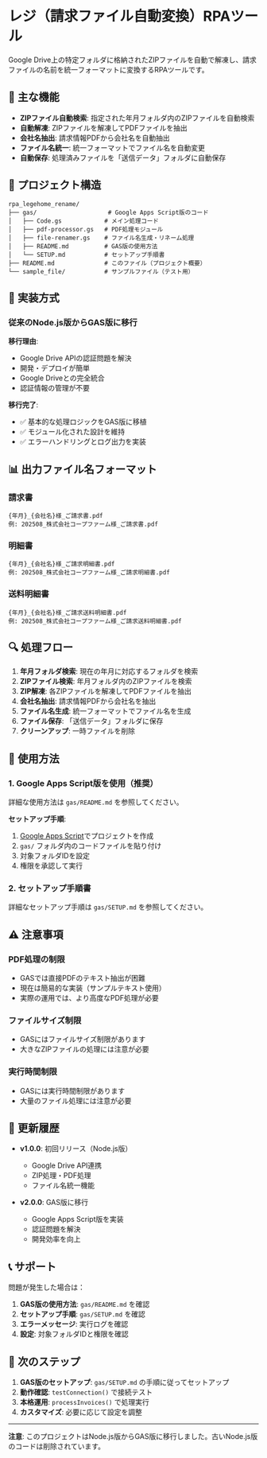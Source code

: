 # レジ（請求ファイル自動変換）RPAツール

Google Drive上の特定フォルダに格納されたZIPファイルを自動で解凍し、請求ファイルの名前を統一フォーマットに変換するRPAツールです。

## 🚀 主な機能

- **ZIPファイル自動検索**: 指定された年月フォルダ内のZIPファイルを自動検索
- **自動解凍**: ZIPファイルを解凍してPDFファイルを抽出
- **会社名抽出**: 請求情報PDFから会社名を自動抽出
- **ファイル名統一**: 統一フォーマットでファイル名を自動変更
- **自動保存**: 処理済みファイルを「送信データ」フォルダに自動保存

## 📁 プロジェクト構造

```
rpa_legehome_rename/
├── gas/                    # Google Apps Script版のコード
│   ├── Code.gs            # メイン処理コード
│   ├── pdf-processor.gs   # PDF処理モジュール
│   ├── file-renamer.gs    # ファイル名生成・リネーム処理
│   ├── README.md          # GAS版の使用方法
│   └── SETUP.md           # セットアップ手順書
├── README.md              # このファイル（プロジェクト概要）
└── sample_file/           # サンプルファイル（テスト用）
```

## 🔧 実装方式

### 従来のNode.js版からGAS版に移行

**移行理由**:
- Google Drive APIの認証問題を解決
- 開発・デプロイが簡単
- Google Driveとの完全統合
- 認証情報の管理が不要

**移行完了**:
- ✅ 基本的な処理ロジックをGAS版に移植
- ✅ モジュール化された設計を維持
- ✅ エラーハンドリングとログ出力を実装

## 📊 出力ファイル名フォーマット

### 請求書
```
{年月}_{会社名}様_ご請求書.pdf
例: 202508_株式会社コープファーム様_ご請求書.pdf
```

### 明細書
```
{年月}_{会社名}様_ご請求明細書.pdf
例: 202508_株式会社コープファーム様_ご請求明細書.pdf
```

### 送料明細書
```
{年月}_{会社名}様_ご請求送料明細書.pdf
例: 202508_株式会社コープファーム様_ご請求送料明細書.pdf
```

## 🔍 処理フロー

1. **年月フォルダ検索**: 現在の年月に対応するフォルダを検索
2. **ZIPファイル検索**: 年月フォルダ内のZIPファイルを検索
3. **ZIP解凍**: 各ZIPファイルを解凍してPDFファイルを抽出
4. **会社名抽出**: 請求情報PDFから会社名を抽出
5. **ファイル名生成**: 統一フォーマットでファイル名を生成
6. **ファイル保存**: 「送信データ」フォルダに保存
7. **クリーンアップ**: 一時ファイルを削除

## 🚀 使用方法

### 1. Google Apps Script版を使用（推奨）

詳細な使用方法は `gas/README.md` を参照してください。

**セットアップ手順**:
1. [Google Apps Script](https://script.google.com/)でプロジェクトを作成
2. `gas/` フォルダ内のコードファイルを貼り付け
3. 対象フォルダIDを設定
4. 権限を承認して実行

### 2. セットアップ手順書

詳細なセットアップ手順は `gas/SETUP.md` を参照してください。

## ⚠️ 注意事項

### PDF処理の制限
- GASでは直接PDFのテキスト抽出が困難
- 現在は簡易的な実装（サンプルテキスト使用）
- 実際の運用では、より高度なPDF処理が必要

### ファイルサイズ制限
- GASにはファイルサイズ制限があります
- 大きなZIPファイルの処理には注意が必要

### 実行時間制限
- GASには実行時間制限があります
- 大量のファイル処理には注意が必要

## 🔄 更新履歴

- **v1.0.0**: 初回リリース（Node.js版）
  - Google Drive API連携
  - ZIP処理・PDF処理
  - ファイル名統一機能

- **v2.0.0**: GAS版に移行
  - Google Apps Script版を実装
  - 認証問題を解決
  - 開発効率を向上

## 📞 サポート

問題が発生した場合は：

1. **GAS版の使用方法**: `gas/README.md` を確認
2. **セットアップ手順**: `gas/SETUP.md` を確認
3. **エラーメッセージ**: 実行ログを確認
4. **設定**: 対象フォルダIDと権限を確認

## 🎯 次のステップ

1. **GAS版のセットアップ**: `gas/SETUP.md` の手順に従ってセットアップ
2. **動作確認**: `testConnection()` で接続テスト
3. **本格運用**: `processInvoices()` で処理実行
4. **カスタマイズ**: 必要に応じて設定を調整

---

**注意**: このプロジェクトはNode.js版からGAS版に移行しました。古いNode.js版のコードは削除されています。
